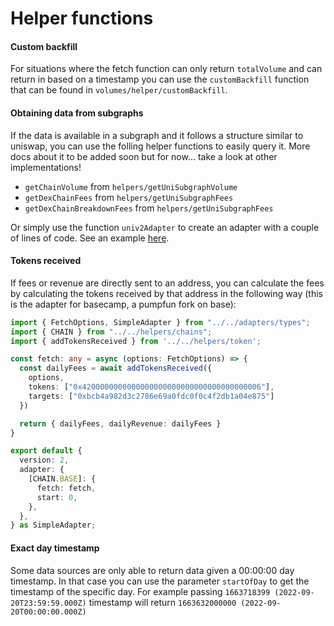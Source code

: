 # Helper functions

#### Custom backfill

For situations where the fetch function can only return `totalVolume` and can return in based on a timestamp you can use the `customBackfill` function that can be found in `volumes/helper/customBackfill`.

#### Obtaining data from subgraphs

If the data is available in a subgraph and it follows a structure similar to uniswap, you can use the folling helper functions to easily query it. More docs about it to be added soon but for now... take a look at other implementations!

* `getChainVolume` from `helpers/getUniSubgraphVolume`
* `getDexChainFees` from `helpers/getUniSubgraphFees`
* `getDexChainBreakdownFees` from `helpers/getUniSubgraphFees`

Or simply use the function `univ2Adapter` to create an adapter with a couple of lines of code. See an example [here](https://github.com/DefiLlama/dimension-adapters/blob/master/dexs/thena/index.ts).

#### Tokens received

If fees or revenue are directly sent to an address, you can calculate the fees by calculating the tokens received by that address in the following way (this is the adapter for basecamp, a pumpfun fork on base):

```typescript
import { FetchOptions, SimpleAdapter } from "../../adapters/types";
import { CHAIN } from "../../helpers/chains";
import { addTokensReceived } from '../../helpers/token';

const fetch: any = async (options: FetchOptions) => {
  const dailyFees = await addTokensReceived({
    options,
    tokens: ["0x4200000000000000000000000000000000000006"],
    targets: ["0xbcb4a982d3c2786e69a0fdc0f0c4f2db1a04e875"]
  })

  return { dailyFees, dailyRevenue: dailyFees }
}

export default {
  version: 2,
  adapter: {
    [CHAIN.BASE]: {
      fetch: fetch,
      start: 0,
    },
  },
} as SimpleAdapter;
```

#### Exact day timestamp

Some data sources are only able to return data given a 00:00:00 day timestamp. In that case you can use the parameter `startOfDay` to get the timestamp of the specific day. For example passing `1663718399 (2022-09-20T23:59:59.000Z)` timestamp will return `1663632000000 (2022-09-20T00:00:00.000Z)`
